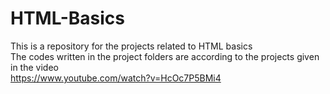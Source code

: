 # HTML-Basics <br>
This is a repository for the projects related to HTML basics <br>
The codes written in the project folders are according to the projects given in the video <br>
https://www.youtube.com/watch?v=HcOc7P5BMi4
